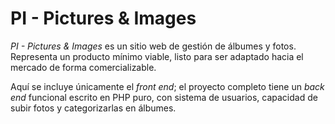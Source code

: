 # PI - Pictures & Images

*PI - Pictures & Images* es un sitio web de gestión de álbumes y fotos. Representa un producto mínimo viable, listo para ser adaptado hacia el mercado de forma comercializable.

Aquí se incluye únicamente el *front end*; el proyecto completo tiene un *back end* funcional escrito en PHP puro, con sistema de usuarios, capacidad de subir fotos y categorizarlas en álbumes.